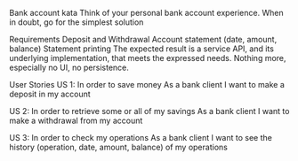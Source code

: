 Bank account kata
Think of your personal bank account experience. When in doubt, go for the simplest solution

Requirements
Deposit and Withdrawal
Account statement (date, amount, balance)
Statement printing
The expected result is a service API, and its underlying implementation, that meets the expressed needs.
Nothing more, especially no UI, no persistence.

User Stories
US 1:
In order to save money
As a bank client
I want to make a deposit in my account

US 2:
In order to retrieve some or all of my savings
As a bank client
I want to make a withdrawal from my account

US 3:
In order to check my operations
As a bank client
I want to see the history (operation, date, amount, balance) of my operations

 